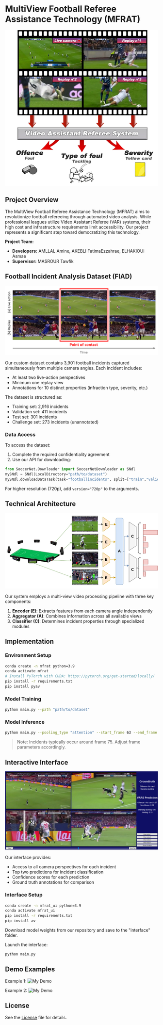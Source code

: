 # MultiView Football Referee Assistance Technology (MFRAT)

![My Image](images/abstract_image.jpg)

## Project Overview

The MultiView Football Referee Assistance Technology (MFRAT) aims to revolutionize football refereeing through automated video analysis. While professional leagues utilize Video Assistant Referee (VAR) systems, their high cost and infrastructure requirements limit accessibility. Our project represents a significant step toward democratizing this technology.

**Project Team:**
- **Developers:** AMLLAL Amine, AKEBLI FatimaEzzahrae, ELHAKIOUI Asmae
- **Supervisor:** MASROUR Tawfik

## Football Incident Analysis Dataset (FIAD)

![My Image](images/dataset_example.png)

Our custom dataset contains 3,901 football incidents captured simultaneously from multiple camera angles. Each incident includes:
- At least two live-action perspectives
- Minimum one replay view
- Annotations for 10 distinct properties (infraction type, severity, etc.)

The dataset is structured as:
- Training set: 2,916 incidents
- Validation set: 411 incidents
- Test set: 301 incidents
- Challenge set: 273 incidents (unannotated)

### Data Access

To access the dataset:
1. Complete the required confidentiality agreement
2. Use our API for downloading:
```python
from SoccerNet.Downloader import SoccerNetDownloader as SNdl
mySNdl = SNdl(LocalDirectory="path/to/dataset")
mySNdl.downloadDataTask(task="footballincidents", split=["train","valid","test","challenge"], password="your_password")
```

For higher resolution (720p), add `version="720p"` to the arguments.

## Technical Architecture

![My Image](images/pipeline_mvfoul.jpg)

Our system employs a multi-view video processing pipeline with three key components:
1. **Encoder (E)**: Extracts features from each camera angle independently
2. **Aggregator (A)**: Combines information across all available views
3. **Classifier (C)**: Determines incident properties through specialized modules

## Implementation

### Environment Setup
```bash
conda create -n mfrat python=3.9
conda activate mfrat
# Install PyTorch with CUDA: https://pytorch.org/get-started/locally/
pip install -r requirements.txt
pip install pyav
```

### Model Training
```bash
python main.py --path "path/to/dataset"
```

### Model Inference
```bash
python main.py --pooling_type "attention" --start_frame 63 --end_frame 87 --fps 17 --path "path/to/dataset" --pre_model "mvit_v2_s" --path_to_model_weights "14_model.pth.tar"
```

> Note: Incidents typically occur around frame 75. Adjust frame parameters accordingly.

## Interactive Interface

![My Image](images/vars_interface.png)

Our interface provides:
- Access to all camera perspectives for each incident
- Top two predictions for incident classification 
- Confidence scores for each prediction
- Ground truth annotations for comparison

### Interface Setup
```bash
conda create -n mfrat_ui python=3.9
conda activate mfrat_ui
pip install -r requirements.txt
pip install av
```

Download model weights from our repository and save to the "interface" folder.

Launch the interface:
```bash
python main.py
```

## Demo Examples

Example 1:
![My Demo](images/HighLeg_RedCard_GIF.gif)

Example 2:
![My Demo](images/Tackling_YellowCard_GIF.gif)

## License
See the [License](LICENSE) file for details.
